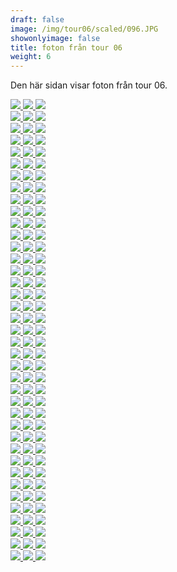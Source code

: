 ```yaml
---  
draft: false  
image: /img/tour06/scaled/096.JPG  
showonlyimage: false  
title: foton från tour 06  
weight: 6  
---
```


Den här sidan visar foton från tour 06.

<div class="col-md-8"> <div class="row">  
<a href="/img/tour06/scaled/001.JPG" data-toggle="lightbox"         data-gallery="example-gallery" class="col-sm-4">
<img src="/img/tour06/thumbs/001.JPG" class="img-fluid"> </a>  
<a href="/img/tour06/scaled/002.JPG" data-toggle="lightbox"         data-gallery="example-gallery" class="col-sm-4">
<img src="/img/tour06/thumbs/002.JPG" class="img-fluid"> </a>  
<a href="/img/tour06/scaled/003.JPG" data-toggle="lightbox"         data-gallery="example-gallery" class="col-sm-4">
<img src="/img/tour06/thumbs/003.JPG" class="img-fluid"> </a> </div>
<div class="row">  
<a href="/img/tour06/scaled/004.JPG" data-toggle="lightbox"         data-gallery="example-gallery" class="col-sm-4">
<img src="/img/tour06/thumbs/004.JPG" class="img-fluid"> </a>  
<a href="/img/tour06/scaled/005.JPG" data-toggle="lightbox"         data-gallery="example-gallery" class="col-sm-4">
<img src="/img/tour06/thumbs/005.JPG" class="img-fluid"> </a>  
<a href="/img/tour06/scaled/006.JPG" data-toggle="lightbox"         data-gallery="example-gallery" class="col-sm-4">
<img src="/img/tour06/thumbs/006.JPG" class="img-fluid"> </a> </div>
<div class="row">  
<a href="/img/tour06/scaled/007.JPG" data-toggle="lightbox"         data-gallery="example-gallery" class="col-sm-4">
<img src="/img/tour06/thumbs/007.JPG" class="img-fluid"> </a>  
<a href="/img/tour06/scaled/008.JPG" data-toggle="lightbox"         data-gallery="example-gallery" class="col-sm-4">
<img src="/img/tour06/thumbs/008.JPG" class="img-fluid"> </a>  
<a href="/img/tour06/scaled/009.JPG" data-toggle="lightbox"         data-gallery="example-gallery" class="col-sm-4">
<img src="/img/tour06/thumbs/009.JPG" class="img-fluid"> </a> </div>
<div class="row">  
<a href="/img/tour06/scaled/010.JPG" data-toggle="lightbox"         data-gallery="example-gallery" class="col-sm-4">
<img src="/img/tour06/thumbs/010.JPG" class="img-fluid"> </a>  
<a href="/img/tour06/scaled/011.JPG" data-toggle="lightbox"         data-gallery="example-gallery" class="col-sm-4">
<img src="/img/tour06/thumbs/011.JPG" class="img-fluid"> </a>  
<a href="/img/tour06/scaled/012.JPG" data-toggle="lightbox"         data-gallery="example-gallery" class="col-sm-4">
<img src="/img/tour06/thumbs/012.JPG" class="img-fluid"> </a> </div>
<div class="row">  
<a href="/img/tour06/scaled/013.JPG" data-toggle="lightbox"         data-gallery="example-gallery" class="col-sm-4">
<img src="/img/tour06/thumbs/013.JPG" class="img-fluid"> </a>  
<a href="/img/tour06/scaled/014.JPG" data-toggle="lightbox"         data-gallery="example-gallery" class="col-sm-4">
<img src="/img/tour06/thumbs/014.JPG" class="img-fluid"> </a>  
<a href="/img/tour06/scaled/015.JPG" data-toggle="lightbox"         data-gallery="example-gallery" class="col-sm-4">
<img src="/img/tour06/thumbs/015.JPG" class="img-fluid"> </a> </div>
<div class="row">  
<a href="/img/tour06/scaled/016.JPG" data-toggle="lightbox"         data-gallery="example-gallery" class="col-sm-4">
<img src="/img/tour06/thumbs/016.JPG" class="img-fluid"> </a>  
<a href="/img/tour06/scaled/017.JPG" data-toggle="lightbox"         data-gallery="example-gallery" class="col-sm-4">
<img src="/img/tour06/thumbs/017.JPG" class="img-fluid"> </a>  
<a href="/img/tour06/scaled/018.JPG" data-toggle="lightbox"         data-gallery="example-gallery" class="col-sm-4">
<img src="/img/tour06/thumbs/018.JPG" class="img-fluid"> </a> </div>
<div class="row">  
<a href="/img/tour06/scaled/019.JPG" data-toggle="lightbox"         data-gallery="example-gallery" class="col-sm-4">
<img src="/img/tour06/thumbs/019.JPG" class="img-fluid"> </a>  
<a href="/img/tour06/scaled/020.JPG" data-toggle="lightbox"         data-gallery="example-gallery" class="col-sm-4">
<img src="/img/tour06/thumbs/020.JPG" class="img-fluid"> </a>  
<a href="/img/tour06/scaled/021.JPG" data-toggle="lightbox"         data-gallery="example-gallery" class="col-sm-4">
<img src="/img/tour06/thumbs/021.JPG" class="img-fluid"> </a> </div>
<div class="row">  
<a href="/img/tour06/scaled/022.JPG" data-toggle="lightbox"         data-gallery="example-gallery" class="col-sm-4">
<img src="/img/tour06/thumbs/022.JPG" class="img-fluid"> </a>  
<a href="/img/tour06/scaled/023.JPG" data-toggle="lightbox"         data-gallery="example-gallery" class="col-sm-4">
<img src="/img/tour06/thumbs/023.JPG" class="img-fluid"> </a>  
<a href="/img/tour06/scaled/024.JPG" data-toggle="lightbox"         data-gallery="example-gallery" class="col-sm-4">
<img src="/img/tour06/thumbs/024.JPG" class="img-fluid"> </a> </div>
<div class="row">  
<a href="/img/tour06/scaled/025.JPG" data-toggle="lightbox"         data-gallery="example-gallery" class="col-sm-4">
<img src="/img/tour06/thumbs/025.JPG" class="img-fluid"> </a>  
<a href="/img/tour06/scaled/026.JPG" data-toggle="lightbox"         data-gallery="example-gallery" class="col-sm-4">
<img src="/img/tour06/thumbs/026.JPG" class="img-fluid"> </a>  
<a href="/img/tour06/scaled/027.JPG" data-toggle="lightbox"         data-gallery="example-gallery" class="col-sm-4">
<img src="/img/tour06/thumbs/027.JPG" class="img-fluid"> </a> </div>
<div class="row">  
<a href="/img/tour06/scaled/028.JPG" data-toggle="lightbox"         data-gallery="example-gallery" class="col-sm-4">
<img src="/img/tour06/thumbs/028.JPG" class="img-fluid"> </a>  
<a href="/img/tour06/scaled/029.JPG" data-toggle="lightbox"         data-gallery="example-gallery" class="col-sm-4">
<img src="/img/tour06/thumbs/029.JPG" class="img-fluid"> </a>  
<a href="/img/tour06/scaled/030.JPG" data-toggle="lightbox"         data-gallery="example-gallery" class="col-sm-4">
<img src="/img/tour06/thumbs/030.JPG" class="img-fluid"> </a> </div>
<div class="row">  
<a href="/img/tour06/scaled/031.JPG" data-toggle="lightbox"         data-gallery="example-gallery" class="col-sm-4">
<img src="/img/tour06/thumbs/031.JPG" class="img-fluid"> </a>  
<a href="/img/tour06/scaled/032.JPG" data-toggle="lightbox"         data-gallery="example-gallery" class="col-sm-4">
<img src="/img/tour06/thumbs/032.JPG" class="img-fluid"> </a>  
<a href="/img/tour06/scaled/033.JPG" data-toggle="lightbox"         data-gallery="example-gallery" class="col-sm-4">
<img src="/img/tour06/thumbs/033.JPG" class="img-fluid"> </a> </div>
<div class="row">  
<a href="/img/tour06/scaled/034.JPG" data-toggle="lightbox"         data-gallery="example-gallery" class="col-sm-4">
<img src="/img/tour06/thumbs/034.JPG" class="img-fluid"> </a>  
<a href="/img/tour06/scaled/035.JPG" data-toggle="lightbox"         data-gallery="example-gallery" class="col-sm-4">
<img src="/img/tour06/thumbs/035.JPG" class="img-fluid"> </a>  
<a href="/img/tour06/scaled/036.JPG" data-toggle="lightbox"         data-gallery="example-gallery" class="col-sm-4">
<img src="/img/tour06/thumbs/036.JPG" class="img-fluid"> </a> </div>
<div class="row">  
<a href="/img/tour06/scaled/037.JPG" data-toggle="lightbox"         data-gallery="example-gallery" class="col-sm-4">
<img src="/img/tour06/thumbs/037.JPG" class="img-fluid"> </a>  
<a href="/img/tour06/scaled/038.JPG" data-toggle="lightbox"         data-gallery="example-gallery" class="col-sm-4">
<img src="/img/tour06/thumbs/038.JPG" class="img-fluid"> </a>  
<a href="/img/tour06/scaled/039.JPG" data-toggle="lightbox"         data-gallery="example-gallery" class="col-sm-4">
<img src="/img/tour06/thumbs/039.JPG" class="img-fluid"> </a> </div>
<div class="row">  
<a href="/img/tour06/scaled/040.JPG" data-toggle="lightbox"         data-gallery="example-gallery" class="col-sm-4">
<img src="/img/tour06/thumbs/040.JPG" class="img-fluid"> </a>  
<a href="/img/tour06/scaled/041.JPG" data-toggle="lightbox"         data-gallery="example-gallery" class="col-sm-4">
<img src="/img/tour06/thumbs/041.JPG" class="img-fluid"> </a>  
<a href="/img/tour06/scaled/042.JPG" data-toggle="lightbox"         data-gallery="example-gallery" class="col-sm-4">
<img src="/img/tour06/thumbs/042.JPG" class="img-fluid"> </a> </div>
<div class="row">  
<a href="/img/tour06/scaled/043.JPG" data-toggle="lightbox"         data-gallery="example-gallery" class="col-sm-4">
<img src="/img/tour06/thumbs/043.JPG" class="img-fluid"> </a>  
<a href="/img/tour06/scaled/044.JPG" data-toggle="lightbox"         data-gallery="example-gallery" class="col-sm-4">
<img src="/img/tour06/thumbs/044.JPG" class="img-fluid"> </a>  
<a href="/img/tour06/scaled/045.JPG" data-toggle="lightbox"         data-gallery="example-gallery" class="col-sm-4">
<img src="/img/tour06/thumbs/045.JPG" class="img-fluid"> </a> </div>
<div class="row">  
<a href="/img/tour06/scaled/046.JPG" data-toggle="lightbox"         data-gallery="example-gallery" class="col-sm-4">
<img src="/img/tour06/thumbs/046.JPG" class="img-fluid"> </a>  
<a href="/img/tour06/scaled/047.JPG" data-toggle="lightbox"         data-gallery="example-gallery" class="col-sm-4">
<img src="/img/tour06/thumbs/047.JPG" class="img-fluid"> </a>  
<a href="/img/tour06/scaled/048.JPG" data-toggle="lightbox"         data-gallery="example-gallery" class="col-sm-4">
<img src="/img/tour06/thumbs/048.JPG" class="img-fluid"> </a> </div>
<div class="row">  
<a href="/img/tour06/scaled/049.JPG" data-toggle="lightbox"         data-gallery="example-gallery" class="col-sm-4">
<img src="/img/tour06/thumbs/049.JPG" class="img-fluid"> </a>  
<a href="/img/tour06/scaled/050.JPG" data-toggle="lightbox"         data-gallery="example-gallery" class="col-sm-4">
<img src="/img/tour06/thumbs/050.JPG" class="img-fluid"> </a>  
<a href="/img/tour06/scaled/051.JPG" data-toggle="lightbox"         data-gallery="example-gallery" class="col-sm-4">
<img src="/img/tour06/thumbs/051.JPG" class="img-fluid"> </a> </div>
<div class="row">  
<a href="/img/tour06/scaled/052.JPG" data-toggle="lightbox"         data-gallery="example-gallery" class="col-sm-4">
<img src="/img/tour06/thumbs/052.JPG" class="img-fluid"> </a>  
<a href="/img/tour06/scaled/053.JPG" data-toggle="lightbox"         data-gallery="example-gallery" class="col-sm-4">
<img src="/img/tour06/thumbs/053.JPG" class="img-fluid"> </a>  
<a href="/img/tour06/scaled/054.JPG" data-toggle="lightbox"         data-gallery="example-gallery" class="col-sm-4">
<img src="/img/tour06/thumbs/054.JPG" class="img-fluid"> </a> </div>
<div class="row">  
<a href="/img/tour06/scaled/055.JPG" data-toggle="lightbox"         data-gallery="example-gallery" class="col-sm-4">
<img src="/img/tour06/thumbs/055.JPG" class="img-fluid"> </a>  
<a href="/img/tour06/scaled/056.JPG" data-toggle="lightbox"         data-gallery="example-gallery" class="col-sm-4">
<img src="/img/tour06/thumbs/056.JPG" class="img-fluid"> </a>  
<a href="/img/tour06/scaled/057.JPG" data-toggle="lightbox"         data-gallery="example-gallery" class="col-sm-4">
<img src="/img/tour06/thumbs/057.JPG" class="img-fluid"> </a> </div>
<div class="row">  
<a href="/img/tour06/scaled/058.JPG" data-toggle="lightbox"         data-gallery="example-gallery" class="col-sm-4">
<img src="/img/tour06/thumbs/058.JPG" class="img-fluid"> </a>  
<a href="/img/tour06/scaled/059.JPG" data-toggle="lightbox"         data-gallery="example-gallery" class="col-sm-4">
<img src="/img/tour06/thumbs/059.JPG" class="img-fluid"> </a>  
<a href="/img/tour06/scaled/060.JPG" data-toggle="lightbox"         data-gallery="example-gallery" class="col-sm-4">
<img src="/img/tour06/thumbs/060.JPG" class="img-fluid"> </a> </div>
<div class="row">  
<a href="/img/tour06/scaled/061.JPG" data-toggle="lightbox"         data-gallery="example-gallery" class="col-sm-4">
<img src="/img/tour06/thumbs/061.JPG" class="img-fluid"> </a>  
<a href="/img/tour06/scaled/062.JPG" data-toggle="lightbox"         data-gallery="example-gallery" class="col-sm-4">
<img src="/img/tour06/thumbs/062.JPG" class="img-fluid"> </a>  
<a href="/img/tour06/scaled/063.JPG" data-toggle="lightbox"         data-gallery="example-gallery" class="col-sm-4">
<img src="/img/tour06/thumbs/063.JPG" class="img-fluid"> </a> </div>
<div class="row">  
<a href="/img/tour06/scaled/064.JPG" data-toggle="lightbox"         data-gallery="example-gallery" class="col-sm-4">
<img src="/img/tour06/thumbs/064.JPG" class="img-fluid"> </a>  
<a href="/img/tour06/scaled/065.JPG" data-toggle="lightbox"         data-gallery="example-gallery" class="col-sm-4">
<img src="/img/tour06/thumbs/065.JPG" class="img-fluid"> </a>  
<a href="/img/tour06/scaled/066.JPG" data-toggle="lightbox"         data-gallery="example-gallery" class="col-sm-4">
<img src="/img/tour06/thumbs/066.JPG" class="img-fluid"> </a> </div>
<div class="row">  
<a href="/img/tour06/scaled/067.JPG" data-toggle="lightbox"         data-gallery="example-gallery" class="col-sm-4">
<img src="/img/tour06/thumbs/067.JPG" class="img-fluid"> </a>  
<a href="/img/tour06/scaled/068.JPG" data-toggle="lightbox"         data-gallery="example-gallery" class="col-sm-4">
<img src="/img/tour06/thumbs/068.JPG" class="img-fluid"> </a>  
<a href="/img/tour06/scaled/069.JPG" data-toggle="lightbox"         data-gallery="example-gallery" class="col-sm-4">
<img src="/img/tour06/thumbs/069.JPG" class="img-fluid"> </a> </div>
<div class="row">  
<a href="/img/tour06/scaled/070.JPG" data-toggle="lightbox"         data-gallery="example-gallery" class="col-sm-4">
<img src="/img/tour06/thumbs/070.JPG" class="img-fluid"> </a>  
<a href="/img/tour06/scaled/071.JPG" data-toggle="lightbox"         data-gallery="example-gallery" class="col-sm-4">
<img src="/img/tour06/thumbs/071.JPG" class="img-fluid"> </a>  
<a href="/img/tour06/scaled/072.JPG" data-toggle="lightbox"         data-gallery="example-gallery" class="col-sm-4">
<img src="/img/tour06/thumbs/072.JPG" class="img-fluid"> </a> </div>
<div class="row">  
<a href="/img/tour06/scaled/073.JPG" data-toggle="lightbox"         data-gallery="example-gallery" class="col-sm-4">
<img src="/img/tour06/thumbs/073.JPG" class="img-fluid"> </a>  
<a href="/img/tour06/scaled/074.JPG" data-toggle="lightbox"         data-gallery="example-gallery" class="col-sm-4">
<img src="/img/tour06/thumbs/074.JPG" class="img-fluid"> </a>  
<a href="/img/tour06/scaled/075.JPG" data-toggle="lightbox"         data-gallery="example-gallery" class="col-sm-4">
<img src="/img/tour06/thumbs/075.JPG" class="img-fluid"> </a> </div>
<div class="row">  
<a href="/img/tour06/scaled/076.JPG" data-toggle="lightbox"         data-gallery="example-gallery" class="col-sm-4">
<img src="/img/tour06/thumbs/076.JPG" class="img-fluid"> </a>  
<a href="/img/tour06/scaled/077.JPG" data-toggle="lightbox"         data-gallery="example-gallery" class="col-sm-4">
<img src="/img/tour06/thumbs/077.JPG" class="img-fluid"> </a>  
<a href="/img/tour06/scaled/078.JPG" data-toggle="lightbox"         data-gallery="example-gallery" class="col-sm-4">
<img src="/img/tour06/thumbs/078.JPG" class="img-fluid"> </a> </div>
<div class="row">  
<a href="/img/tour06/scaled/079.JPG" data-toggle="lightbox"         data-gallery="example-gallery" class="col-sm-4">
<img src="/img/tour06/thumbs/079.JPG" class="img-fluid"> </a>  
<a href="/img/tour06/scaled/080.JPG" data-toggle="lightbox"         data-gallery="example-gallery" class="col-sm-4">
<img src="/img/tour06/thumbs/080.JPG" class="img-fluid"> </a>  
<a href="/img/tour06/scaled/081.JPG" data-toggle="lightbox"         data-gallery="example-gallery" class="col-sm-4">
<img src="/img/tour06/thumbs/081.JPG" class="img-fluid"> </a> </div>
<div class="row">  
<a href="/img/tour06/scaled/082.JPG" data-toggle="lightbox"         data-gallery="example-gallery" class="col-sm-4">
<img src="/img/tour06/thumbs/082.JPG" class="img-fluid"> </a>  
<a href="/img/tour06/scaled/083.JPG" data-toggle="lightbox"         data-gallery="example-gallery" class="col-sm-4">
<img src="/img/tour06/thumbs/083.JPG" class="img-fluid"> </a>  
<a href="/img/tour06/scaled/084.JPG" data-toggle="lightbox"         data-gallery="example-gallery" class="col-sm-4">
<img src="/img/tour06/thumbs/084.JPG" class="img-fluid"> </a> </div>
<div class="row">  
<a href="/img/tour06/scaled/085.JPG" data-toggle="lightbox"         data-gallery="example-gallery" class="col-sm-4">
<img src="/img/tour06/thumbs/085.JPG" class="img-fluid"> </a>  
<a href="/img/tour06/scaled/086.JPG" data-toggle="lightbox"         data-gallery="example-gallery" class="col-sm-4">
<img src="/img/tour06/thumbs/086.JPG" class="img-fluid"> </a>  
<a href="/img/tour06/scaled/087.JPG" data-toggle="lightbox"         data-gallery="example-gallery" class="col-sm-4">
<img src="/img/tour06/thumbs/087.JPG" class="img-fluid"> </a> </div>
<div class="row">  
<a href="/img/tour06/scaled/088.JPG" data-toggle="lightbox"         data-gallery="example-gallery" class="col-sm-4">
<img src="/img/tour06/thumbs/088.JPG" class="img-fluid"> </a>  
<a href="/img/tour06/scaled/089.JPG" data-toggle="lightbox"         data-gallery="example-gallery" class="col-sm-4">
<img src="/img/tour06/thumbs/089.JPG" class="img-fluid"> </a>  
<a href="/img/tour06/scaled/090.JPG" data-toggle="lightbox"         data-gallery="example-gallery" class="col-sm-4">
<img src="/img/tour06/thumbs/090.JPG" class="img-fluid"> </a> </div>
<div class="row">  
<a href="/img/tour06/scaled/091.JPG" data-toggle="lightbox"         data-gallery="example-gallery" class="col-sm-4">
<img src="/img/tour06/thumbs/091.JPG" class="img-fluid"> </a>  
<a href="/img/tour06/scaled/092.JPG" data-toggle="lightbox"         data-gallery="example-gallery" class="col-sm-4">
<img src="/img/tour06/thumbs/092.JPG" class="img-fluid"> </a>  
<a href="/img/tour06/scaled/093.JPG" data-toggle="lightbox"         data-gallery="example-gallery" class="col-sm-4">
<img src="/img/tour06/thumbs/093.JPG" class="img-fluid"> </a> </div>
<div class="row">  
<a href="/img/tour06/scaled/094.JPG" data-toggle="lightbox"         data-gallery="example-gallery" class="col-sm-4">
<img src="/img/tour06/thumbs/094.JPG" class="img-fluid"> </a>  
<a href="/img/tour06/scaled/095.JPG" data-toggle="lightbox"         data-gallery="example-gallery" class="col-sm-4">
<img src="/img/tour06/thumbs/095.JPG" class="img-fluid"> </a>  
<a href="/img/tour06/scaled/096.JPG" data-toggle="lightbox"         data-gallery="example-gallery" class="col-sm-4">
<img src="/img/tour06/thumbs/096.JPG" class="img-fluid"> </a> </div>
<div class="row">  
<a href="/img/tour06/scaled/097.JPG" data-toggle="lightbox"         data-gallery="example-gallery" class="col-sm-4">
<img src="/img/tour06/thumbs/097.JPG" class="img-fluid"> </a>  
<a href="/img/tour06/scaled/098.JPG" data-toggle="lightbox"         data-gallery="example-gallery" class="col-sm-4">
<img src="/img/tour06/thumbs/098.JPG" class="img-fluid"> </a>  
<a href="/img/tour06/scaled/099.JPG" data-toggle="lightbox"         data-gallery="example-gallery" class="col-sm-4">
<img src="/img/tour06/thumbs/099.JPG" class="img-fluid"> </a> </div>
<div class="row">  
<a href="/img/tour06/scaled/100.JPG" data-toggle="lightbox"         data-gallery="example-gallery" class="col-sm-4">
<img src="/img/tour06/thumbs/100.JPG" class="img-fluid"> </a>  
<a href="/img/tour06/scaled/101.JPG" data-toggle="lightbox"         data-gallery="example-gallery" class="col-sm-4">
<img src="/img/tour06/thumbs/101.JPG" class="img-fluid"> </a>  
<a href="/img/tour06/scaled/102.JPG" data-toggle="lightbox"         data-gallery="example-gallery" class="col-sm-4">
<img src="/img/tour06/thumbs/102.JPG" class="img-fluid"> </a> </div>
<div class="row">  
<a href="/img/tour06/scaled/103.JPG" data-toggle="lightbox"         data-gallery="example-gallery" class="col-sm-4">
<img src="/img/tour06/thumbs/103.JPG" class="img-fluid"> </a>  
<a href="/img/tour06/scaled/104.JPG" data-toggle="lightbox"         data-gallery="example-gallery" class="col-sm-4">
<img src="/img/tour06/thumbs/104.JPG" class="img-fluid"> </a>  
<a href="/img/tour06/scaled/105.JPG" data-toggle="lightbox"         data-gallery="example-gallery" class="col-sm-4">
<img src="/img/tour06/thumbs/105.JPG" class="img-fluid"> </a> </div>
<div class="row">  
<a href="/img/tour06/scaled/106.JPG" data-toggle="lightbox"         data-gallery="example-gallery" class="col-sm-4">
<img src="/img/tour06/thumbs/106.JPG" class="img-fluid"> </a>  
<a href="/img/tour06/scaled/107.JPG" data-toggle="lightbox"         data-gallery="example-gallery" class="col-sm-4">
<img src="/img/tour06/thumbs/107.JPG" class="img-fluid"> </a>  
<a href="/img/tour06/scaled/108.JPG" data-toggle="lightbox"         data-gallery="example-gallery" class="col-sm-4">
<img src="/img/tour06/thumbs/108.JPG" class="img-fluid"> </a> </div>
<div class="row">  
<a href="/img/tour06/scaled/109.JPG" data-toggle="lightbox"         data-gallery="example-gallery" class="col-sm-4">
<img src="/img/tour06/thumbs/109.JPG" class="img-fluid"> </a>  
<a href="/img/tour06/scaled/110.JPG" data-toggle="lightbox"         data-gallery="example-gallery" class="col-sm-4">
<img src="/img/tour06/thumbs/110.JPG" class="img-fluid"> </a>  
<a href="/img/tour06/scaled/111.JPG" data-toggle="lightbox"         data-gallery="example-gallery" class="col-sm-4">
<img src="/img/tour06/thumbs/111.JPG" class="img-fluid"> </a> </div>
<div class="row">  
<a href="/img/tour06/scaled/112.JPG" data-toggle="lightbox"         data-gallery="example-gallery" class="col-sm-4">
<img src="/img/tour06/thumbs/112.JPG" class="img-fluid"> </a>  
<a href="/img/tour06/scaled/113.JPG" data-toggle="lightbox"         data-gallery="example-gallery" class="col-sm-4">
<img src="/img/tour06/thumbs/113.JPG" class="img-fluid"> </a>  
<a href="/img/tour06/scaled/114.JPG" data-toggle="lightbox"         data-gallery="example-gallery" class="col-sm-4">
<img src="/img/tour06/thumbs/114.JPG" class="img-fluid"> </a> </div>
<div class="row">  
<a href="/img/tour06/scaled/115.JPG" data-toggle="lightbox"         data-gallery="example-gallery" class="col-sm-4">
<img src="/img/tour06/thumbs/115.JPG" class="img-fluid"> </a>  
<a href="/img/tour06/scaled/116.JPG" data-toggle="lightbox"         data-gallery="example-gallery" class="col-sm-4">
<img src="/img/tour06/thumbs/116.JPG" class="img-fluid"> </a>  
<a href="/img/tour06/scaled/117.JPG" data-toggle="lightbox"         data-gallery="example-gallery" class="col-sm-4">
<img src="/img/tour06/thumbs/117.JPG" class="img-fluid"> </a> </div>
</div>
